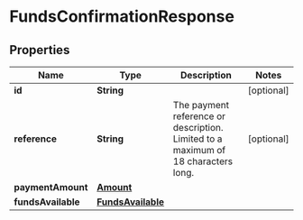 

# FundsConfirmationResponse


## Properties

Name | Type | Description | Notes
------------ | ------------- | ------------- | -------------
**id** | **String** |  |  [optional]
**reference** | **String** | The payment reference or description. Limited to a maximum of 18 characters long. |  [optional]
**paymentAmount** | [**Amount**](Amount.md) |  | 
**fundsAvailable** | [**FundsAvailable**](FundsAvailable.md) |  | 



